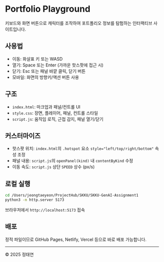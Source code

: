 # Portfolio Playground

키보드와 화면 버튼으로 캐릭터를 조작하여 포트폴리오 정보를 탐험하는 인터랙티브 사이트입니다.

## 사용법
- 이동: 화살표 키 또는 WASD
- 열기: Space 또는 Enter (가까운 핫스팟에 접근 시)
- 닫기: Esc 또는 패널 바깥 클릭, 닫기 버튼
- 모바일: 화면의 방향키/액션 버튼 사용

## 구조
- `index.html`: 마크업과 패널/컨트롤 UI
- `style.css`: 장면, 플레이어, 패널, 컨트롤 스타일
- `script.js`: 움직임 로직, 근접 감지, 패널 열기/닫기

## 커스터마이즈
- 핫스팟 위치: `index.html`의 `.hotspot` 요소 `style="left/top/right/bottom"` 속성 조정
- 패널 내용: `script.js`의 `openPanel(kind)` 내 `contentByKind` 수정
- 이동 속도: `script.js` 상단 `SPEED` 상수 (px/s)

## 로컬 실행
```bash
cd /Users/jeongtaeyeon/ProjectHub/SKKU/SKKU-GenAI-Assignment1
python3 -m http.server 5173
```
브라우저에서 `http://localhost:5173` 접속

## 배포
정적 파일이므로 GitHub Pages, Netlify, Vercel 등으로 바로 배포 가능합니다.

---
© 2025 정태연
